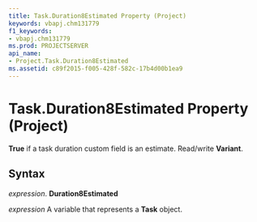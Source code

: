 ```yaml
---
title: Task.Duration8Estimated Property (Project)
keywords: vbapj.chm131779
f1_keywords:
- vbapj.chm131779
ms.prod: PROJECTSERVER
api_name:
- Project.Task.Duration8Estimated
ms.assetid: c89f2015-f005-428f-582c-17b4d00b1ea9
---
```



# Task.Duration8Estimated Property (Project)

 **True** if a task duration custom field is an estimate. Read/write **Variant**.


## Syntax

 _expression_. **Duration8Estimated**

 _expression_ A variable that represents a **Task** object.


